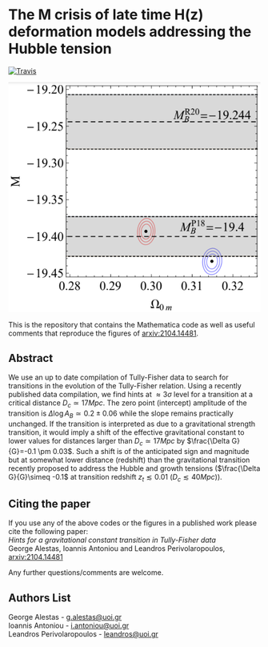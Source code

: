 # The M crisis of late time H(z) deformation models addressing the Hubble tension

[![Travis](https://img.shields.io/badge/language-Mathematica-green.svg)]()

<p align="center">
<img src="preview.png" width="700" title="preview" />
</p>

This is the repository that contains the Mathematica code as well as useful comments that reproduce the figures of [arxiv:2104.14481](https://arxiv.org/abs/2104.14481).

## Abstract
We use an up to date compilation of Tully-Fisher data to search for transitions in the evolution of the Tully-Fisher relation. Using a recently published data compilation, we find hints at $\approx 3\sigma$ level for a transition at a critical distance $D_c \simeq 17 Mpc$. The zero point (intercept)  amplitude of the transition is $\Delta \log A_B \simeq 0.2 \pm 0.06$ while the slope remains practically unchanged. If the transition is interpreted as due to a gravitational strength transition, it would imply a shift of the effective gravitational constant to lower values for distances larger than $D_c\simeq 17 Mpc$ by $\frac{\Delta G}{G}=-0.1 \pm 0.03$. Such a shift is of the anticipated  sign and magnitude but at somewhat lower distance (redshift) than the gravitational transition recently proposed to address the Hubble and growth tensions ($\frac{\Delta G}{G}\simeq -0.1$ at transition redshift  $z_t\lesssim 0.01$ ($D_c\lesssim 40 Mpc$)).

## Citing the paper 
If you use any of the above codes or the figures in a published work please cite the following paper:
<br>*Hints for a gravitational constant transition in Tully-Fisher data*
<br>George Alestas, Ioannis Antoniou and Leandros Perivolaropoulos, [arxiv:2104.14481](https://arxiv.org/abs/2104.14481)

Any further questions/comments are welcome.


## Authors List
George Alestas - <g.alestas@uoi.gr>
<br>Ioannis Antoniou - <i.antoniou@uoi.gr>
<br>Leandros Perivolaropoulos - <leandros@uoi.gr>

